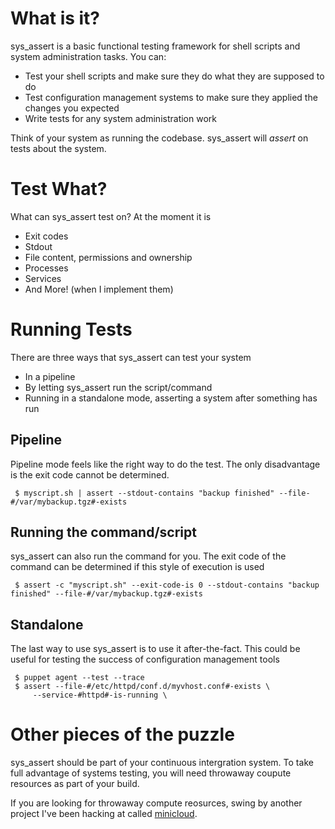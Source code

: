 # What is it?
sys_assert is a basic functional testing framework for shell scripts and system administration tasks. You can:

* Test your shell scripts and make sure they do what they are supposed to do
* Test configuration management systems to make sure they applied the changes you expected
* Write tests for any system administration work


Think of your system as running the codebase. sys_assert will *assert* on tests about the system.

# Test What?
What can sys_assert test on? At the moment it is

* Exit codes
* Stdout
* File content, permissions and ownership
* Processes
* Services
* And More! (when I implement them)

# Running Tests

There are three ways that sys_assert can test your system

* In a pipeline
* By letting sys_assert run the script/command
* Running in a standalone mode, asserting a system after something has run

## Pipeline
Pipeline mode feels like the right way to do the test. The only disadvantage is the exit code cannot be determined.

     $ myscript.sh | assert --stdout-contains "backup finished" --file-#/var/mybackup.tgz#-exists

## Running the command/script
sys_assert can also run the command for you. The exit code of the command can be determined if this style of execution is used

     $ assert -c "myscript.sh" --exit-code-is 0 --stdout-contains "backup finished" --file-#/var/mybackup.tgz#-exists

## Standalone
The last way to use sys_assert is to use it after-the-fact. This could be useful for testing the success of configuration management tools

     $ puppet agent --test --trace
     $ assert --file-#/etc/httpd/conf.d/myvhost.conf#-exists \
         --service-#httpd#-is-running \

# Other pieces of the puzzle
sys_assert should be part of your continuous intergration system. To take full advantage of systems testing, you will need throwaway coupute resources as part of your build.

If you are looking for throwaway compute reosurces, swing by another project I've been hacking at called [minicloud](http://github.com/ryandoyle/minicloud).

